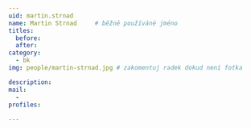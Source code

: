 ```yaml
---
uid: martin.strnad
name: Martin Strnad  	# běžně používáné jméno
titles:
  before:
  after:
category:
  - bk
img: people/martin-strnad.jpg # zakomentuj radek dokud není fotka

description: 
mail:
  - 
profiles:
 
---
```

